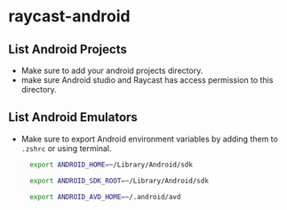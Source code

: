 # raycast-android

## List Android Projects

- Make sure to add your android projects directory.
- make sure Android studio and Raycast has access permission to this directory.

## List Android Emulators

- Make sure to export Android environment variables by adding them to `.zshrc` or using terminal.

  ```sh
    export ANDROID_HOME=~/Library/Android/sdk
  
    export ANDROID_SDK_ROOT=~/Library/Android/sdk
    
    export ANDROID_AVD_HOME=~/.android/avd
  ```
